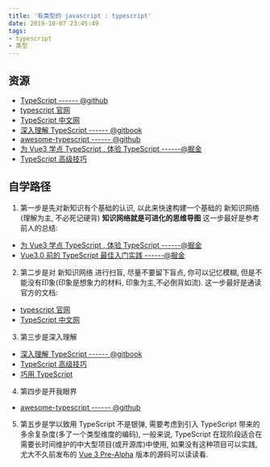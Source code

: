 ```yaml
---
title: '有类型的 javascript : typescript'
date: 2019-10-07 23:45:49
tags:
- typescript
- 类型
---
```


## 资源

- [TypeScript ------ @github](https://github.com/microsoft/TypeScript)
- [typescript 官网](https://www.typescriptlang.org)
- [TypeScript 中文网](https://www.tslang.cn/)
- [深入理解 TypeScript ------ @gitbook](https://jkchao.github.io/typescript-book-chinese/#why)
- [awesome-typescript ------ @github](https://github.com/dzharii/awesome-typescript)
- [为 Vue3 学点 TypeScript , 体验 TypeScript ------@掘金](https://juejin.im/post/5d19ad6de51d451063431864)
- [TypeScript 高级技巧](https://shanyue.tech/post/ts-tips.html#_01-keyof)

## 自学路径

1. 第一步是先对新知识有个基础的认识, 以此来快速构建一个基础的 新知识网络(理解为主, 不必死记硬背)
**知识网络就是可进化的思维导图**
这一步最好是参考前人的总结:
  - [为 Vue3 学点 TypeScript , 体验 TypeScript ------@掘金](https://juejin.im/post/5d19ad6de51d451063431864)
  - [Vue3.0 前的 TypeScript 最佳入门实践 ------@掘金](https://juejin.im/post/5d0259f2518825405d15ae62)

2. 第二步是对 新知识网络 进行扫盲, 尽量不要留下盲点, 你可以记忆模糊, 但是不能没有印象(印象是想象力的材料, 印象为主,不必倒背如流).
这一步最好是通读官方的文档:
  - [typescript 官网](https://www.typescriptlang.org)
  - [TypeScript 中文网](https://www.tslang.cn/)

3. 第三步是深入理解
  - [深入理解 TypeScript ------ @gitbook](https://jkchao.github.io/typescript-book-chinese/#why)
  - [TypeScript 高级技巧](https://shanyue.tech/post/ts-tips.html#_01-keyof)
  - [巧用 TypeScript](https://jkchao.cn/tag/59d6e9607e2ee06d412efefa)

4. 第四步是开我眼界
  - [awesome-typescript ------ @github](https://github.com/dzharii/awesome-typescript)

5. 第五步是学以致用
TypeScript 不是银弹, 需要考虑到引入 TypeScript 带来的多余复杂度(多了一个类型维度的编码),
一般来说, TypeScript 在现阶段适合在需要长时间维护的中大型项目(或开源库)中使用,
如果没有这种项目可以实践, 尤大不久前发布的 [Vue 3 Pre-Alpha](https://github.com/vuejs/vue-next) 版本的源码可以读读看.





